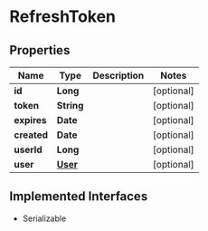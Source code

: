 

# RefreshToken


## Properties

Name | Type | Description | Notes
------------ | ------------- | ------------- | -------------
**id** | **Long** |  |  [optional]
**token** | **String** |  |  [optional]
**expires** | **Date** |  |  [optional]
**created** | **Date** |  |  [optional]
**userId** | **Long** |  |  [optional]
**user** | [**User**](User.md) |  |  [optional]


## Implemented Interfaces

* Serializable


